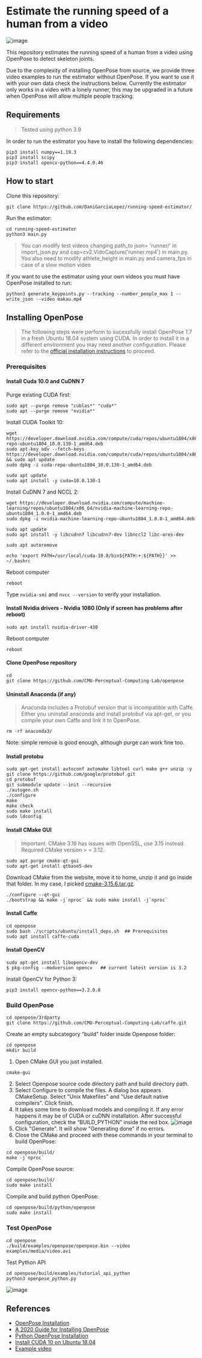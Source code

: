 # Estimate the running speed of a human from a video
![image](https://github.com/DaniGarciaLopez/running-speed-estimator/blob/main/runner.gif)

This repository estimates the running speed of a human from a video using OpenPose to detect skeleton joints.

Due to the complexity of installing OpenPose from source, we provide three video examples to run the estimator without OpenPose. If you want to use it with your own data check the instructions below. Currently the estimator only works in a video with a lonely runner, this may be upgraded in a future when OpenPose will allow multiple people tracking.

## Requirements
> Tested using python 3.9

In order to run the estimator you have to install the following dependencies:
```
pip3 install numpy==1.19.3
pip3 install scipy
pip3 install opencv-python==4.4.0.46
```
## How to start
Clone this repository:
```
git clone https://github.com/DaniGarciaLopez/running-speed-estimator/
```
Run the estimator:
```
cd running-speed-estimator
python3 main.py
```
> You can modify test videos changing path_to json= 'runner/' in import_json.py and cap=cv2.VidoCapture('runner.mp4') in main.py.
> You also need to modify athlete_height in main.py and camera_fps in case of a slow motion video

If you want to use the estimator using your own videos you must have OpenPose installed to run:
```
python3 generate_keypoints.py --tracking --number_people_max 1 --write_json --video makau.mp4
```
## Installing OpenPose
> The following steps were perform to sucessfully install OpenPose 1.7 in a fresh Ubuntu 18.04 system using CUDA. In order to install it in a different environment you may need another configuration. Please refer to the [official installation instructions](https://github.com/CMU-Perceptual-Computing-Lab/openpose/blob/master/doc/installation/README.md) to proceed.
### Prerequisites
#### Install Cuda 10.0 and CuDNN 7
Purge existing CUDA first:
```
sudo apt --purge remove "cublas*" "cuda*"
sudo apt --purge remove "nvidia*"
```
Install CUDA Toolkit 10:
```
wget https://developer.download.nvidia.com/compute/cuda/repos/ubuntu1804/x86_64/cuda-repo-ubuntu1804_10.0.130-1_amd64.deb
sudo apt-key adv --fetch-keys https://developer.download.nvidia.com/compute/cuda/repos/ubuntu1804/x86_64/7fa2af80.pub && sudo apt update
sudo dpkg -i cuda-repo-ubuntu1804_10.0.130-1_amd64.deb

sudo apt update
sudo apt install -y cuda=10.0.130-1
```
Install CuDNN 7 and NCCL 2:
```
wget https://developer.download.nvidia.com/compute/machine-learning/repos/ubuntu1804/x86_64/nvidia-machine-learning-repo-ubuntu1804_1.0.0-1_amd64.deb
sudo dpkg -i nvidia-machine-learning-repo-ubuntu1804_1.0.0-1_amd64.deb

sudo apt update
sudo apt install -y libcudnn7 libcudnn7-dev libnccl2 libc-ares-dev

sudo apt autoremove
```
```
echo 'export PATH=/usr/local/cuda-10.0/bin${PATH:+:${PATH}}' >> ~/.bashrc
```
Reboot computer
```
reboot
```
Type `nvidia-smi` and `nvcc --version` to verify your installation.

#### Install Nvidia drivers - Nvidia 1080 (**Only if screen has problems after reboot**)
```
sudo apt install nvidia-driver-430
```
Reboot computer
```
reboot
```
#### Clone OpenPose repository
```
cd
git clone https://github.com/CMU-Perceptual-Computing-Lab/openpose
```
#### Uninstall Anaconda (if any)
> Anaconda includes a Protobuf version that is incompatible with Caffe. Either you uninstall anaconda and install protobuf via apt-get, or you compile your own Caffe and link it to OpenPose.
```
rm -rf anaconda3/
```
Note: simple remove is good enough, although purge can work fine too.
#### Install protobu
```
sudo apt-get install autoconf automake libtool curl make g++ unzip -y
git clone https://github.com/google/protobuf.git
cd protobuf
git submodule update --init --recursive
./autogen.sh
./configure
make
make check
sudo make install
sudo ldconfig
```
#### Install CMake GUI
> Important: CMake 3.16 has issues with OpenSSL, use 3.15 instead. Required CMake version > = 3.12.
```
sudo apt purge cmake-qt-gui
sudo apt-get install qtbase5-dev
```
Download CMake from the website, move it to home, unzip it and go inside that folder. In my case, I picked [cmake-3.15.6.tar.gz](https://github.com/Kitware/CMake/releases/download/v3.15.6/cmake-3.15.6.tar.gz).
```
./configure --qt-gui
./bootstrap && make -j`nproc` && sudo make install -j`nproc`
```
#### Install Caffe
```
cd openpose
sudo bash ./scripts/ubuntu/install_deps.sh  ## Prerequisites
sudo apt install caffe-cuda
```
#### Install OpenCV
```
sudo apt-get install libopencv-dev
$ pkg-config --modversion opencv   ## current latest version is 3.2
```
Install OpenCV for Python 3:
```
pip3 install opencv-python==3.2.0.8

```
### Build OpenPose
```
cd openpose/3rdparty
git clone https://github.com/CMU-Perceptual-Computing-Lab/caffe.git
```
Create an empty subcategory “build” folder inside Openpose folder:
```
cd openpose
mkdir build
```
1) Open CMake GUI you just installed.
```
cmake-gui
```
2) Select Openpose source code directory path and build directory path.
3) Select Configure to compile the files. A dialog box appears CMakeSetup. Select "Unix Makefiles" and "Use default native compilers". Click finish.
4) It takes some time to download models and compiling it. If any error happens it may be of CUDA or cuDNN installation. After successful configuration, check the “BUILD_PYTHON” inside the red box.
![image](https://github.com/DaniGarciaLopez/running-speed-estimator/blob/main/cmake.png?raw=true)
5) Click "Generate". It will show "Generating done" if no errors.
6) Close the CMake and proceed with these commands in your terminal to build OpenPose:
```
cd openpose/build/
make -j`nproc`
```
Compile OpenPose source:
```
cd openpose/build/
sudo make install
```
Compile and build python OpenPose:
```
cd openpose/build/python/openpose
sudo make install
```
### Test OpenPose
```
cd openpose
./build/examples/openpose/openpose.bin --video examples/media/video.avi
```
Test Python API
```
cd openpose/build/examples/tutorial_api_python
python3 openpose_python.py
```
![image](https://github.com/tramper2/openpose/blob/master/doc/media/shake.gif)
## References
- [OpenPose Installation](https://github.com/CMU-Perceptual-Computing-Lab/openpose/blob/master/doc/installation/README.md)
- [A 2020 Guide for Installing OpenPose](https://medium.com/@erica.z.zheng/installing-openpose-on-ubuntu-18-04-cuda-10-ebb371cf3442)
- [Python OpenPose Installation](https://robinreni96.github.io/computervision/Python-Openpose-Installation/)
- [Install CUDA 10 on Ubuntu 18.04](https://gist.github.com/bogdan-kulynych/f64eb148eeef9696c70d485a76e42c3a)
- [Example video](https://youtu.be/59eH83HMI8E)
